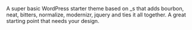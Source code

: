 A super basic WordPress starter theme based on _s that adds bourbon, neat, bitters, normalize, modernizr, jquery and ties it all together. A great starting point that needs your design.
